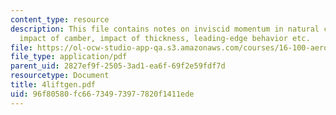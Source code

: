 ```yaml
---
content_type: resource
description: This file contains notes on inviscid momentum in natural coordinates,
  impact of camber, impact of thickness, leading-edge behavior etc.
file: https://ol-ocw-studio-app-qa.s3.amazonaws.com/courses/16-100-aerodynamics-fall-2005/96f80580fc66734973977820f1411ede_4liftgen.pdf
file_type: application/pdf
parent_uid: 2827ef9f-2505-3ad1-ea6f-69f2e59fdf7d
resourcetype: Document
title: 4liftgen.pdf
uid: 96f80580-fc66-7349-7397-7820f1411ede
---
```

